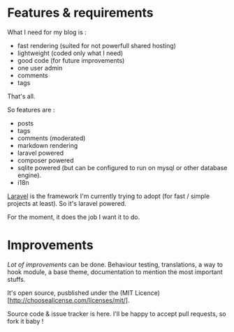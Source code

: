# Features & requirements

What I need for my blog is :

- fast rendering (suited for not powerfull shared hosting)
- lightweight (coded only what I need)
- good code (for future improvements)
- one user admin
- comments
- tags

That's all.

So features are :

- posts
- tags
- comments (moderated)
- markdown rendering
- laravel powered
- composer powered
- sqlite powered (but can be configured to run on mysql or other database engine).
- i18n

[Laravel](http://laravel.com/ "Laravel framework website") is the framework I'm currently trying to adopt (for fast / simple projects at least). So it's laravel powered.

For the moment, it does the job I want it to do.

# Improvements

*Lot of improvements* can be done.
Behaviour testing, translations, a way to hook module, a base theme, documentation to mention the most important stuffs.

It's open source, pusblished under the (MIT Licence)[http://choosealicense.com/licenses/mit/].

Source code & issue tracker is here. I'll be happy to accept pull requests, so fork it baby !

